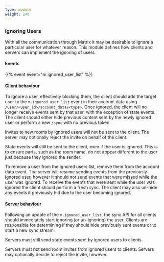 ```yaml
---
type: module
weight: 240
---
```


### Ignoring Users

With all the communication through Matrix it may be desirable to ignore
a particular user for whatever reason. This module defines how clients
and servers can implement the ignoring of users.

#### Events

{{% event event="m.ignored_user_list" %}}

#### Client behaviour

To ignore a user, effectively blocking them, the client should add the
target user to the `m.ignored_user_list` event in their account data
using [`/user/<user_id>/account_data/<type>`](/client-server-api/#put_matrixclientr0useruseridaccount_datatype). Once ignored, the client will no longer receive events sent by
that user, with the exception of state events. The client should either
hide previous content sent by the newly ignored user or perform a new
`/sync` with no previous token.

Invites to new rooms by ignored users will not be sent to the client.
The server may optionally reject the invite on behalf of the client.

State events will still be sent to the client, even if the user is
ignored. This is to ensure parts, such as the room name, do not appear
different to the user just because they ignored the sender.

To remove a user from the ignored users list, remove them from the
account data event. The server will resume sending events from the
previously ignored user, however it should not send events that were
missed while the user was ignored. To receive the events that were sent
while the user was ignored the client should perform a fresh sync. The
client may also un-hide any events it previously hid due to the user
becoming ignored.

#### Server behaviour

Following an update of the `m.ignored_user_list`, the sync API for all
clients should immediately start ignoring (or un-ignoring) the user.
Clients are responsible for determining if they should hide previously
sent events or to start a new sync stream.

Servers must still send state events sent by ignored users to clients.

Servers must not send room invites from ignored users to clients.
Servers may optionally decide to reject the invite, however.
